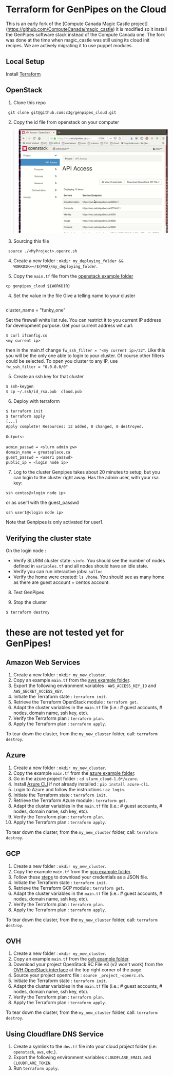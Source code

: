 # Terraform for GenPipes on the Cloud

This is an early fork of the [Compute Canada Magic Castle project] (https://github.com/ComputeCanada/magic_castle) it is modified so it install the GenPipes software stack instead of the Compute Canada one. The fork was done at the time when magic_castle was still using its cloud init recipes. We are actively migrating it to use puppet modules.



## Local Setup

Install [Terraform](https://www.terraform.io/downloads.html)

## OpenStack

1. Clone this repo
~~~
 git clone git@github.com:c3g/genpipes_cloud.git
~~~

2. Copy the id file from openstack on your computer
> <img src="./examples/figs/download_os_rcv3.gif" width="500" />
3. Sourcing this file
~~~
 source ./<MyProject>.openrc.sh
~~~

4. Create a new folder : `mkdir my_deploying_folder && WORKDIR=~/${PWD}/my_deploying_folder`.

5. Copy the `main.tf` file from the [openstack example folder](./examples/openstack/main.tf)
~~~
cp genpipes_cloud ${WORKDIR}
~~~

4. Set the value in the file
Give a telling name to your cluster

~~~
~~~
cluster_name        = "funky_one"

Set the firewall white list rule. You can restrict it to you current IP address for development purpose. Get your current address wit curl:

~~~
$ curl ifconfig.co
<my current ip>

~~~
then in the main.tf change `fw_ssh_filter = "<my current ip>/32"`. Like this
you will be the only one able to login to your cluster. Of course other filters
could be selected. To open you cluster to any IP, use  
`fw_ssh_filter = "0.0.0.0/0"`

5. Create an ssh key for that cluster

```
$ ssh-keygen
$ cp ~/.ssh/id_rsa.pub  cloud.pub
```

6. Deploy with terraform

~~~
$ terraform init
$ terraform apply
[...]
Apply complete! Resources: 13 added, 0 changed, 0 destroyed.

Outputs:

admin_passwd = <slurm admin pw>
domain_name = greateplace.ca
guest_passwd = <user1 passwd>
public_ip = <login node ip>

~~~

7. Log to  the cluster
Genpipes takes about 20 minutes to setup, but you can login to the cluster right away.
Has the admin user, with your rsa key:
~~~
ssh centos@<login node ip>
~~~

or as user1 with the guest_passwd

~~~
ssh user1@<login node ip>
~~~

Note that Genpipes is only activated for user1.

## Verifying the cluster state

On the login node :
- Verify SLURM cluster state: `sinfo`. You should see the number of nodes defined in `variables.tf`
and all nodes should have an idle state.
- Verify you can run interactive jobs: `salloc`
- Verify the home were created: `ls /home`. You should see as many home as there are guest account + centos account.


8. Test GenPipes


9. Stop the cluster

~~~
$ terraform destroy
~~~





# these are not tested yet for GenPipes!

## Amazon Web Services

1. Create a new folder : `mkdir my_new_cluster`.
2. Copy an example `main.tf` from the [aws example folder](./examples/aws).
3. Export the following environment variables : `AWS_ACCESS_KEY_ID` and `AWS_SECRET_ACCESS_KEY`.
4. Initiate the Terraform state : `terraform init`.
5. Retrieve the Terraform OpenStack module : `terraform get`.
6. Adapt the cluster variables in the `main.tf` file (i.e.: # guest accounts, # nodes, domain name, ssh key, etc).
7. Verify the Terraform plan : `terraform plan`.
8. Apply the Terraform plan : `terraform apply`.

To tear down the cluster, from the `my_new_cluster` folder, call: `terraform destroy`.

## Azure

1. Create a new folder : `mkdir my_new_cluster`.
2. Copy the example `main.tf` from the [azure example folder](./examples/azure).
3. Go in the azure project folder : `cd slurm_cloud-1.0*/azure`.
4. Install [Azure CLI](https://docs.microsoft.com/en-us/cli/azure/install-azure-cli) if not already installed : `pip install azure-cli`.
5. Login to Azure and follow the instructions : `az login`.
6. Initiate the Terraform state : `terraform init`.
7. Retrieve the Terraform Azure module : `terraform get`.
8. Adapt the cluster variables in the `main.tf` file (i.e.: # guest accounts, # nodes, domain name, ssh key, etc).
9. Verify the Terraform plan : `terraform plan`.
10. Apply the Terraform plan : `terraform apply`.

To tear down the cluster, from the `my_new_cluster` folder, call: `terraform destroy`.

## GCP

1. Create a new folder : `mkdir my_new_cluster`.
2. Copy the example `main.tf` from the [gcp example folder](./examples/gcp).
3. Follow these [steps](https://www.terraform.io/docs/providers/google/index.html#authentication-json-file) to download your credentials as a JSON file.
4. Initiate the Terraform state : `terraform init`.
5. Retrieve the Terraform GCP module : `terraform get`.
6. Adapt the cluster variables in the `main.tf` file (i.e.: # guest accounts, # nodes, domain name, ssh key, etc).
7. Verify the Terraform plan : `terraform plan`.
8. Apply the Terraform plan : `terraform apply`.

To tear down the cluster, from the `my_new_cluster` folder, call: `terraform destroy`.

## OVH

1. Create a new folder : `mkdir my_new_cluster`.
2. Copy an example `main.tf` from the [ovh example folder](./examples/ovh).
3. Download your project OpenStack RC File v3 (v2 won't work) from the [OVH OpenStack interface](https://horizon.cloud.ovh.net/project/) at the top right corner of the page.
4. Source your project openrc file : `source _project_-openrc.sh`.
5. Initiate the Terraform state : `terraform init`.
6. Adapt the cluster variables in the `main.tf` file (i.e.: # guest accounts, # nodes, domain name, ssh key, etc).
7. Verify the Terraform plan : `terraform plan`.
8. Apply the Terraform plan : `terraform apply`.

To tear down the cluster, from the `my_new_cluster` folder, call: `terraform destroy`.

## Using Cloudflare DNS Service

1. Create a symlink to the `dns.tf` file into your cloud project folder (i.e: `openstack`, `aws`, etc.).
2. Export the following environment variables `CLOUDFLARE_EMAIL` and `CLOUDFLARE_TOKEN`.
3. Run `terraform apply`.
